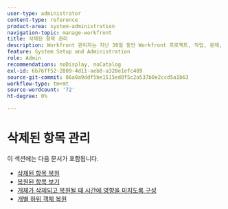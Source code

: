 ```yaml
---
user-type: administrator
content-type: reference
product-area: system-administration
navigation-topic: manage-workfront
title: 삭제된 항목 관리
description: Workfront 관리자는 지난 30일 동안 Workfront 프로젝트, 작업, 문제, 문서 및 템플릿이 삭제된 경우 복원할 수 있습니다. 객체를 복원하면 모든 하위 객체와 필드도 복원됩니다.
feature: System Setup and Administration
role: Admin
recommendations: noDisplay, noCatalog
exl-id: 6b76ff52-2809-4d11-aeb0-a328e1efc489
source-git-commit: 86a0a9ddf5be1515ed8f5c2a537b0e2ccd5a1b63
workflow-type: tm+mt
source-wordcount: '72'
ht-degree: 0%

---
```


# 삭제된 항목 관리

이 섹션에는 다음 문서가 포함됩니다.

* [삭제된 항목 복원](../../../administration-and-setup/manage-workfront/manage-deleted-items/restore-deleted-items.md)
* [복원된 항목 보기](../../../administration-and-setup/manage-workfront/manage-deleted-items/view-restored-items.md)
* [개체가 삭제되고 복원될 때 시간에 영향을 미치도록 구성](../../../administration-and-setup/manage-workfront/manage-deleted-items/configure-how-hours-affected-when-obj-deleted-restored.md)
* [개별 하위 객체 복원](../../../administration-and-setup/manage-workfront/manage-deleted-items/restoring-individual-child-objects.md)

